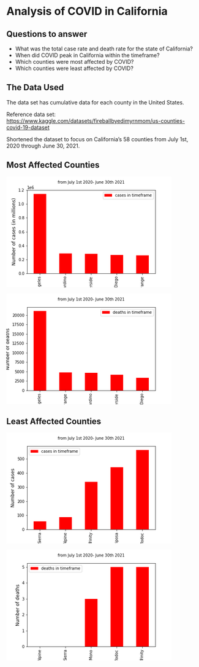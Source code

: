 # Analysis  of COVID in California

## Questions to answer

* What was the total case rate and death rate for the state of California?
* When did COVID peak in California within the timeframe?
* Which counties were most  affected by COVID?
* Which counties were least affected by COVID?

## The Data Used

The data set has  cumulative data for each county in the United States.

Reference data set: https://www.kaggle.com/datasets/fireballbyedimyrnmom/us-counties-covid-19-dataset 

Shortened the dataset to focus on  California’s 58 counties from July 1st, 2020 through June 30, 2021.

## Most Affected Counties

![Most Affected](./Images/top_counties_cases.PNG)

![Most Affected](./Images/top_counties_deaths.PNG)

## Least Affected Counties

![Least Affected](./Images/bottom_counties_cases.PNG)

![Least Affected](./Images/bottom_counties_deaths.PNG)


